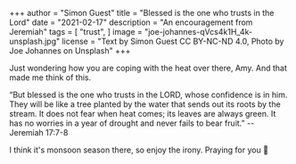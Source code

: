 +++
author = "Simon Guest"
title = "Blessed is the one who trusts in the Lord"
date = "2021-02-17"
description = "An encouragement from Jeremiah"
tags = [
    "trust",
]
image = "joe-johannes-qVcs4k1H_4k-unsplash.jpg"
license = "Text by Simon Guest CC BY-NC-ND 4.0, Photo by Joe Johannes on Unsplash"
+++

Just wondering how you are coping with the heat over there, Amy. And that made me think of this.

“But blessed is the one who trusts in the LORD, whose confidence is in him. They will be like a tree planted by the water that sends out its roots by the stream. It does not fear when heat comes; its leaves are always green. It has no worries in a year of drought and never fails to bear fruit.”  -- Jeremiah 17:7-8

I think it's monsoon season there, so enjoy the irony. Praying for you 🙏
